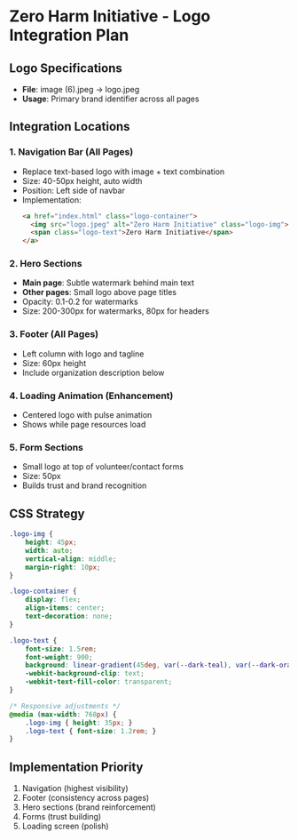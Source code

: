 # Zero Harm Initiative - Logo Integration Plan

## Logo Specifications
- **File**: image (6).jpeg → logo.jpeg
- **Usage**: Primary brand identifier across all pages

## Integration Locations

### 1. Navigation Bar (All Pages)
- Replace text-based logo with image + text combination
- Size: 40-50px height, auto width
- Position: Left side of navbar
- Implementation: 
  ```html
  <a href="index.html" class="logo-container">
    <img src="logo.jpeg" alt="Zero Harm Initiative" class="logo-img">
    <span class="logo-text">Zero Harm Initiative</span>
  </a>
  ```

### 2. Hero Sections
- **Main page**: Subtle watermark behind main text
- **Other pages**: Small logo above page titles
- Opacity: 0.1-0.2 for watermarks
- Size: 200-300px for watermarks, 80px for headers

### 3. Footer (All Pages)
- Left column with logo and tagline
- Size: 60px height
- Include organization description below

### 4. Loading Animation (Enhancement)
- Centered logo with pulse animation
- Shows while page resources load

### 5. Form Sections
- Small logo at top of volunteer/contact forms
- Size: 50px
- Builds trust and brand recognition

## CSS Strategy
```css
.logo-img {
    height: 45px;
    width: auto;
    vertical-align: middle;
    margin-right: 10px;
}

.logo-container {
    display: flex;
    align-items: center;
    text-decoration: none;
}

.logo-text {
    font-size: 1.5rem;
    font-weight: 900;
    background: linear-gradient(45deg, var(--dark-teal), var(--dark-orange));
    -webkit-background-clip: text;
    -webkit-text-fill-color: transparent;
}

/* Responsive adjustments */
@media (max-width: 768px) {
    .logo-img { height: 35px; }
    .logo-text { font-size: 1.2rem; }
}
```

## Implementation Priority
1. Navigation (highest visibility)
2. Footer (consistency across pages)
3. Hero sections (brand reinforcement)
4. Forms (trust building)
5. Loading screen (polish)